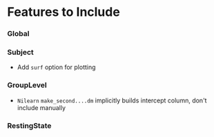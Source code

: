 # Features to Include

### Global


### Subject

* Add `surf` option for plotting

### GroupLevel

* `Nilearn` `make_second....dm` implicitly builds intercept column, don't include manually

### RestingState